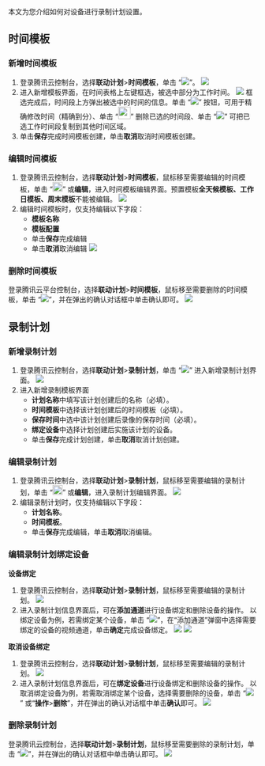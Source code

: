 本文为您介绍如何对设备进行录制计划设置。

## 时间模板

### 新增时间模板

1. 登录腾讯云控制台，选择**联动计划**>**时间模板**，单击 “![](https://main.qcloudimg.com/raw/f972ef4ebc23c9308701be2e3a7d7eab.png)”。
![](https://main.qcloudimg.com/raw/d3981ba39d3c686b62d8e398dbaa4fee.png)
2. 进入新增模板界面，在时间表格上左键框选，被选中部分为工作时间。
![](https://main.qcloudimg.com/raw/3b431b4620c1e694752e7e2fcf624d58.png)
框选完成后，时间段上方弹出被选中的时间的信息。单击 “![](https://main.qcloudimg.com/raw/7c0f16a58e7c00b3f565aad7048b33f3.png)” 按钮，可用于精确修改时间（精确到分）、单击 “<img src ="https://main.qcloudimg.com/raw/b43c566f0b3bba963539a61fd236c90c.png" style ="margin:0;height:25px">” 删除已选的时间段、单击 “![](https://main.qcloudimg.com/raw/44efdc68eb9d1c7a4801fde5b6befcdf.png)” 可把已选工作时间段复制到其他时间区域。
3. 单击**保存**完成时间模板创建，单击**取消**取消时间模板创建。

### 编辑时间模板

1. 登录腾讯云控制台，选择**联动计划**>**时间模板**，鼠标移至需要编辑的时间模板，单击 “<img src ="https://main.qcloudimg.com/raw/4c2fa5c98821333cc2c4bd09b799a1e9.png" style ="margin:0;height:20px">” 或**编辑**，进入时间模板编辑界面。预置模板**全天候模板、工作日模板、周末模板**不能被编辑。 
![](https://main.qcloudimg.com/raw/831a9561f1f6ffed9e0572c3ae23cf99.png)
2. 编辑时间模板时，仅支持编辑以下字段：
	- **模板名称**
	- **模板配置**
	- 单击**保存**完成编辑
	- 单击**取消**取消编辑
![](https://main.qcloudimg.com/raw/7493505f4555c599e4e9bafb4a624f62.png)


### 删除时间模板

登录腾讯云平台控制台，选择**联动计划**>**时间模板**，鼠标移至需要删除的时间模板，单击 “![](https://main.qcloudimg.com/raw/da15fedc320efb80f8d6462e3a9182ab.png)”，并在弹出的确认对话框中单击确认即可。
![](10.png)



## 录制计划

### 新增录制计划

1. 登录腾讯云控制台，选择**联动计划**>**录制计划**，单击 “![](https://main.qcloudimg.com/raw/bd8b94ba38eb6d4cfd08ce7a53dbce99.png)” 进入新增录制计划界面。
![](https://main.qcloudimg.com/raw/034d4679b63fe765af75b3225018f943.png)
2. 进入新增录制模板界面
	- **计划名称**中填写该计划创建后的名称（必填）。
	- **时间模板**中选择该计划创建后的时间模板（必填）。
	- **保存时间**中选中该计划创建后录像的保存时间（必填）。
	- **绑定设备**中选择计划创建后实施该计划的设备。
	- 单击**保存**完成计划创建，单击**取消**取消计划创建。

### 编辑录制计划

1. 登录腾讯云控制台，选择**联动计划**>**录制计划**，鼠标移至需要编辑的录制计划，单击 “<img src ="https://main.qcloudimg.com/raw/197aec9cc766b92c982d8a0f62a1df05.png" style ="margin:0;height:20px">” 或**编辑**，进入录制计划编辑界面。
![](https://main.qcloudimg.com/raw/c257148d138edbf7b9dab648ce0be5f6.png)
2. 编辑录制计划时，仅支持编辑以下字段：
	- **计划名称**。
	- **时间模板**。
	- 单击**保存**完成编辑，单击**取消**取消编辑。

### 编辑录制计划绑定设备

**设备绑定**

1. 登录腾讯云控制台，选择**联动计划**>**录制计划**，鼠标移至需要编辑的录制计划。
![](https://main.qcloudimg.com/raw/150ec8c480c2e60ab2823e6cf43371e8.png)
2. 进入录制计划信息界面后，可在**添加通道**进行设备绑定和删除设备的操作。
以绑定设备为例，若需绑定某个设备，单击 “![](https://main.qcloudimg.com/raw/723c4dd2c7f721859e39cff1570b136e.png)”，在“添加通道”弹窗中选择需要绑定的设备的视频通道，单击**确定**完成设备绑定。
![](https://main.qcloudimg.com/raw/8195a1f4ac1571b4ff3076aba8d13735.png)
![](https://main.qcloudimg.com/raw/52c5d5bdf7123207a384eedbcc42d7e2.png)

**取消设备绑定**

1. 登录腾讯云控制台，选择**联动计划**>**录制计划**，鼠标移至需要编辑的录制计划。
![](https://main.qcloudimg.com/raw/0257083b2e426ab81259dba3918a5fc5.png)
2. 进入录制计划信息界面后，可在**绑定设备**进行设备绑定和删除设备的操作。
以取消绑定设备为例，若需取消绑定某个设备，选择需要删除的设备，单击 “![](https://main.qcloudimg.com/raw/ab27ce6d09b9b0f90e4aef414ecd3f15.png)” 或“**操作**>**删除**”，并在弹出的确认对话框中单击**确认**即可。
![](https://main.qcloudimg.com/raw/e0c8cf1eef5edaa8ffc883a5b773aaa1.png)



### 删除录制计划

登录腾讯云控制台，选择**联动计划**>**录制计划**，鼠标移至需要删除的录制计划，单击 “![](https://main.qcloudimg.com/raw/765d2cd04ccf856ae50274d831ca7105.png)”，并在弹出的确认对话框中单击确认即可。
![](https://main.qcloudimg.com/raw/c6b51bcd5b99fedb1028cdfdc8a0b274.png)

